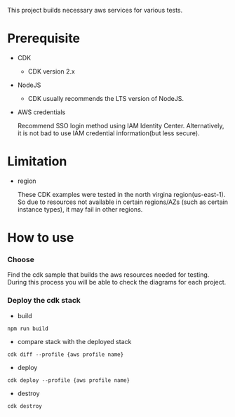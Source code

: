 
This project builds necessary aws services for various tests.

# Prerequisite

* CDK
  + CDK version 2.x

* NodeJS
  + CDK usually recommends the LTS version of NodeJS.

* AWS credentials

  Recommend SSO login method using IAM Identity Center.
  Alternatively, it is not bad to use IAM credential information(but less secure).
  

# Limitation
* region

  These CDK examples were tested in the north virgina region(us-east-1). So due to resources not available in certain regions/AZs (such as certain instance types), it may fail in other regions.


# How to use

### Choose 
Find the cdk sample that builds the aws resources needed for testing. During this process you will be able to check the diagrams for each project.

### Deploy the cdk stack 

* build
```
npm run build
```

* compare stack with the deployed stack
```
cdk diff --profile {aws profile name}
```

* deploy
```
cdk deploy --profile {aws profile name}
```

* destroy
```
cdk destroy 
```


